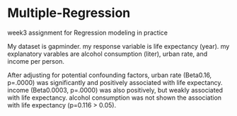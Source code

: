 # Multiple-Regression
week3 assignment for Regression modeling in practice

My dataset is gapminder. my response variable is life expectancy (year). my explanatory varables are alcohol consumption (liter), urban rate, and income per person. 

After adjusting for potential confounding factors, urban rate (Beta0.16, p=.0000) was significantly and positively associated with life expectancy. income (Beta0.0003, p=.0000) was also positively, but weakly associated with life expectancy. alcohol consumption was not shown the association with life expectancy (p=0.116 > 0.05). 
